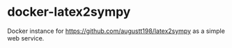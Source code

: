 # docker-latex2sympy
Docker instance for https://github.com/augustt198/latex2sympy as a simple web service.
